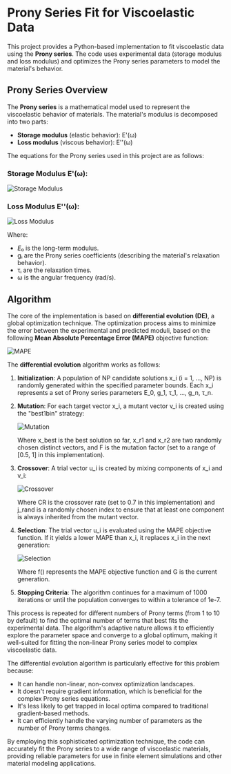 # Prony Series Fit for Viscoelastic Data

This project provides a Python-based implementation to fit viscoelastic data using the **Prony series**. The code uses experimental data (storage modulus and loss modulus) and optimizes the Prony series parameters to model the material's behavior.

## Prony Series Overview

The **Prony series** is a mathematical model used to represent the viscoelastic behavior of materials. The material's modulus is decomposed into two parts:
- **Storage modulus** (elastic behavior): E'(ω)
- **Loss modulus** (viscous behavior): E''(ω)

The equations for the Prony series used in this project are as follows:

### Storage Modulus E'(ω):

![Storage Modulus](https://latex.codecogs.com/svg.image?E'(\omega)%20=%20E_0%20\left(1%20-%20\sum_{i=1}^{n}%20g_i%20+%20\sum_{i=1}^{n}%20g_i%20\frac{\omega^2%20\tau_i^2}{1%20+%20\omega^2%20\tau_i^2}%20\right))

### Loss Modulus E''(ω):

![Loss Modulus](https://latex.codecogs.com/svg.image?E''(\omega)%20=%20E_0%20\sum_{i=1}^{n}%20g_i%20\frac{\omega%20\tau_i}{1%20+%20\omega^2%20\tau_i^2})

Where:
- $E₀$ is the long-term modulus.
- gᵢ are the Prony series coefficients (describing the material's relaxation behavior).
- τᵢ are the relaxation times.
- ω is the angular frequency (rad/s).

## Algorithm

The core of the implementation is based on **differential evolution (DE)**, a global optimization technique. The optimization process aims to minimize the error between the experimental and predicted moduli, based on the following **Mean Absolute Percentage Error (MAPE)** objective function:

![MAPE](https://latex.codecogs.com/svg.image?\text{MAPE}(E',%20E'')%20=%20\frac{100}{n}%20\sum_{i=1}^{n}%20\left|%20\frac{E_{\text{exp}}'%20-%20E_{\text{calc}}'}{E_{\text{exp}}'}%20\right|%20+%20\frac{100}{n}%20\sum_{i=1}^{n}%20\left|%20\frac{E_{\text{exp}}''%20-%20E_{\text{calc}}''}{E_{\text{exp}}''}%20\right|)

The **differential evolution** algorithm works as follows:

1. **Initialization**: 
   A population of NP candidate solutions x_i (i = 1, ..., NP) is randomly generated within the specified parameter bounds. Each x_i represents a set of Prony series parameters E_0, g_1, τ_1, ..., g_n, τ_n.

2. **Mutation**: 
   For each target vector x_i, a mutant vector v_i is created using the "best1bin" strategy:
   
   ![Mutation](https://latex.codecogs.com/svg.image?v_i%20=%20x_{best}%20+%20F%20\cdot%20(x_{r1}%20-%20x_{r2}))
   
   Where x_best is the best solution so far, x_r1 and x_r2 are two randomly chosen distinct vectors, and F is the mutation factor (set to a range of [0.5, 1] in this implementation).

3. **Crossover**: 
   A trial vector u_i is created by mixing components of x_i and v_i:
   
   ![Crossover](https://latex.codecogs.com/svg.image?u_%7Bi%2Cj%7D%20%3D%20%5Cbegin%7Bcases%7D%20v_%7Bi%2Cj%7D%20%26%20%5Ctext%7Bif%20%7D%20%5Ctext%7Brand%7D(0%2C1)%20%5Cleq%20CR%20%5Ctext%7B%20or%20%7D%20j%20%3D%20j_%7Brand%7D%20%5C%5C%20x_%7Bi%2Cj%7D%20%26%20%5Ctext%7Botherwise%7D%20%5Cend%7Bcases%7D)
   
   Where CR is the crossover rate (set to 0.7 in this implementation) and j_rand is a randomly chosen index to ensure that at least one component is always inherited from the mutant vector.

4. **Selection**: 
   The trial vector u_i is evaluated using the MAPE objective function. If it yields a lower MAPE than x_i, it replaces x_i in the next generation:
   
   ![Selection](https://latex.codecogs.com/svg.image?x_i%5E%7BG%2B1%7D%20%3D%20%5Cbegin%7Bcases%7D%20u_i%5EG%20%26%20%5Ctext%7Bif%20%7D%20f(u_i%5EG)%20%3C%20f(x_i%5EG)%20%5C%5C%20x_i%5EG%20%26%20%5Ctext%7Botherwise%7D%20%5Cend%7Bcases%7D)
   
   Where f() represents the MAPE objective function and G is the current generation.

5. **Stopping Criteria**: 
   The algorithm continues for a maximum of 1000 iterations or until the population converges to within a tolerance of 1e-7.

This process is repeated for different numbers of Prony terms (from 1 to 10 by default) to find the optimal number of terms that best fits the experimental data. The algorithm's adaptive nature allows it to efficiently explore the parameter space and converge to a global optimum, making it well-suited for fitting the non-linear Prony series model to complex viscoelastic data.

The differential evolution algorithm is particularly effective for this problem because:
- It can handle non-linear, non-convex optimization landscapes.
- It doesn't require gradient information, which is beneficial for the complex Prony series equations.
- It's less likely to get trapped in local optima compared to traditional gradient-based methods.
- It can efficiently handle the varying number of parameters as the number of Prony terms changes.

By employing this sophisticated optimization technique, the code can accurately fit the Prony series to a wide range of viscoelastic materials, providing reliable parameters for use in finite element simulations and other material modeling applications.
